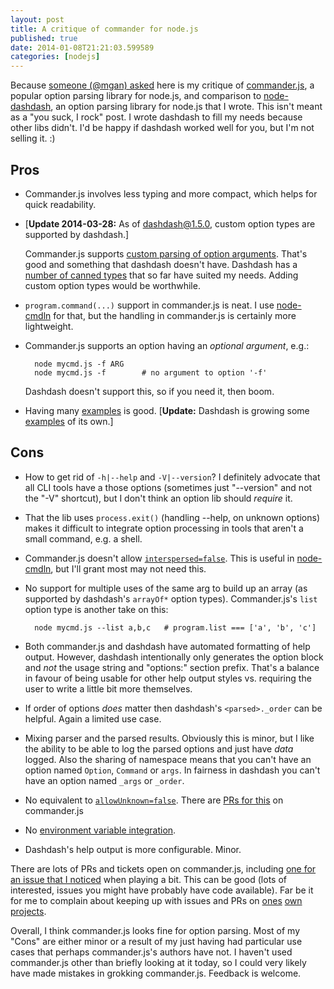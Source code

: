 ```yaml
---
layout: post
title: A critique of commander for node.js
published: true
date: 2014-01-08T21:21:03.599589
categories: [nodejs]
---
```


Because [someone (@mgan)
asked](https://twitter.com/mgan/status/420634474770997249) here is my critique
of [commander.js](https://github.com/visionmedia/commander.js), a popular option
parsing library for node.js, and comparison to
[node-dashdash](https://github.com/trentm/node-dashdash), an option parsing
library for node.js that I wrote. This isn't meant as a "you suck, I rock" post.
I wrote dashdash to fill my needs because other libs didn't. I'd be happy if
dashdash worked well for you, but I'm not selling it. :)


## Pros

- Commander.js involves less typing and more compact, which helps for quick
  readability.

- [**Update 2014-03-28:** As of dashdash@1.5.0, custom option types are supported by
  dashdash.]

  Commander.js supports [custom parsing of option
  arguments](https://github.com/visionmedia/commander.js#coercion). That's good
  and something that dashdash doesn't have. Dashdash has a [number of
  canned types](https://github.com/trentm/node-dashdash#option-specs) that
  so far have suited my needs. Adding custom option types would be worthwhile.

- `program.command(...)` support in commander.js is neat. I use
  [node-cmdln](https://github.com/trentm/node-cmdln) for that, but the handling
  in commander.js is certainly more lightweight.

- Commander.js supports an option having an *optional argument*, e.g.:

        node mycmd.js -f ARG
        node mycmd.js -f        # no argument to option '-f'

  Dashdash doesn't support this, so if you need it, then boom.

- Having many
  [examples](https://github.com/visionmedia/commander.js/tree/master/examples)
  is good. [**Update:** Dashdash is growing some
  [examples](https://github.com/trentm/node-dashdash/tree/master/examples)
  of its own.]


## Cons

- How to get rid of `-h|--help` and `-V|--version`? I definitely advocate that
  all CLI tools have a those options (sometimes just "--version" and not the
  "-V" shortcut), but I don't think an option lib should *require* it.

- That the lib uses `process.exit()` (handling --help, on unknown options) makes
  it difficult to integrate option processing in tools that aren't a small
  command, e.g. a shell.

- Commander.js doesn't allow
  [`interspersed=false`](https://github.com/trentm/node-dashdash#parser-config).
  This is useful in [node-cmdln](https://github.com/trentm/node-cmdln), but I'll
  grant most may not need this.

- No support for multiple uses of the same arg to build up an array (as supported
  by dashdash's `arrayOf*` option types). Commander.js's `list` option type
  is another take on this:

        node mycmd.js --list a,b,c   # program.list === ['a', 'b', 'c']

- Both commander.js and dashdash have automated formatting of help output.
  However, dashdash intentionally only generates the option block and *not*
  the usage string and "options:" section prefix. That's a balance in favour
  of being usable for other help output styles vs. requiring the user to
  write a little bit more themselves.

- If order of options *does* matter then dashdash's `<parsed>._order` can be
  helpful. Again a limited use case.

- Mixing parser and the parsed results. Obviously this is minor, but I
  like the ability to be able to log the parsed options and just have *data*
  logged. Also the sharing of namespace means that you can't have an option
  named `Option`, `Command` or `args`. In fairness in dashdash you can't
  have an option named `_args` or `_order`.

- No equivalent to
  [`allowUnknown=false`](https://github.com/trentm/node-dashdash#parser-config).
  There are [PRs for this](https://github.com/visionmedia/commander.js/search?q=unknown&ref=cmdform&type=Issues)
  on commander.js

- No [environment variable integration](https://github.com/trentm/node-dashdash#environment-variable-integration).

- Dashdash's help output is more configurable. Minor.


There are lots of PRs and tickets open on commander.js, including [one for an
issue that I noticed](https://github.com/visionmedia/commander.js/pull/121) when
playing a bit. This can be good (lots of interested, issues you might
have probably have code available). Far be it for me to complain about keeping
up with issues and PRs on [ones](https://github.com/trentm/json/issues?state=open)
[own](https://github.com/trentm/node-bunyan/issues?state=open)
[projects](https://github.com/trentm/python-markdown2/issues?state=open).

Overall, I think commander.js looks fine for option parsing. Most of my "Cons"
are either minor or a result of my just having had particular use cases that
perhaps commander.js's authors have not. I haven't used commander.js other than
briefly looking at it today, so I could very likely have made mistakes in
grokking commander.js. Feedback is welcome.
